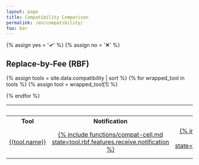 ```yaml
---
layout: page
title: Compatibility Comparison
permalink: /en/compatibility/
foo: bar
---
```

{% assign yes = '<span class="feature-good"><strong>✓</strong></span>' %}
{% assign no = '<span class="feature-bad"><strong>✕</strong></span>' %}
<style>
th, td { text-align: center; }
td.left { text-align: left; }
</style>

## Replace-by-Fee (RBF)

<table>
  <tr>
    <th></th>
    <th colspan="5">Receiving support</th>
    <th colspan="5">Sending support</th>
  </tr>
  <tr>
    <th>Tool</th>
    <th>Notification</th>
    <th>List</th>
    <th>Details</th>
    <th>Shows replaced</th>
    <th>Shows original</th>
    <th>Signals BIP125</th>
    <th>List</th>
    <th>Details</th>
    <th>Shows replaced</th>
    <th>Shows original</th>
  </tr>

{% assign tools = site.data.compatibility | sort %}
{% for wrapped_tool in tools %}
  {% assign tool = wrapped_tool[1] %}
  <tr>
    <td class="left"><a href="{{tool.internal_url}}">{{tool.name}}</a></td>
    <td><a href="{{tool.internal_url}}#receive-notification">{% include functions/compat-cell.md state=tool.rbf.features.receive.notification %}</a></td>
    <td><a href="{{tool.internal_url}}#receive-list">{% include functions/compat-cell.md state=tool.rbf.features.receive.list %}</a></td>
    <td><a href="{{tool.internal_url}}#receive-details">{% include functions/compat-cell.md state=tool.rbf.features.receive.details %}</a></td>
    <td><a href="{{tool.internal_url}}#receive-replaced">{% include functions/compat-cell.md state=tool.rbf.features.receive.shows_replaced_version %}</a></td>
    <td><a href="{{tool.internal_url}}#receive-replaced">{% include functions/compat-cell.md state=tool.rbf.features.receive.shows_original_version %}</a></td>
    <td><a href="{{tool.internal_url}}#send-signals_bip125">{% include functions/compat-cell.md state=tool.rbf.features.send.signals_bip125 %}</a></td>
    <td><a href="{{tool.internal_url}}#send-list">{% include functions/compat-cell.md state=tool.rbf.features.send.list %}</a></td>
    <td><a href="{{tool.internal_url}}#send-details">{% include functions/compat-cell.md state=tool.rbf.features.send.details %}</a></td>
    <td><a href="{{tool.internal_url}}#send-replaced">{% include functions/compat-cell.md state=tool.rbf.features.send.shows_replaced_version %}</a></td>
    <td><a href="{{tool.internal_url}}#send-replaced">{% include functions/compat-cell.md state=tool.rbf.features.send.shows_original_version %}</a></td>
  </tr>
{% endfor %}

</table>
